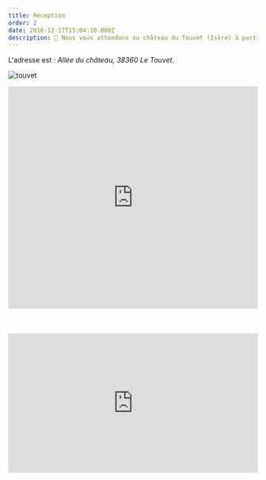 ```yaml
---
title: Réception
order: 2
date: 2016-12-17T15:04:10.000Z
description: 🏰 Nous vous attendons au château du Touvet (Isère) à partir de 18h
---
```

L'adresse est : _Allée du château, 38360 Le Touvet_.

![touvet](/img/tou.jpg "chateau du touvet")

<div style="width:100%;height:500px;position:relative;">
<iframe src="https://www.google.com/maps/embed?pb=!1m14!1m8!1m3!1d11213.050544656364!2d5.946554!3d45.363695!3m2!1i1024!2i768!4f13.1!3m3!1m2!1s0x0%3A0xc1e5ceb93b4ff3aa!2sCh%C3%A2teau%20du%20Touvet!5e0!3m2!1sen!2sfr!4v1633532703609!5m2!1sen!2sfr" width="100%" height="450" style="border:0;margin:auto" allowfullscreen="" loading="lazy" class="text-center m-auto block"></iframe></div>



<div style="width:100%;height:0;padding-bottom:56%;position:relative;"><iframe src="https://giphy.com/embed/5WZc6CvRuz2SnRxMbk" width="100%" height="100%" style="position:absolute" frameBorder="0" class="giphy-embed" allowFullScreen></iframe></div><p><a href="https://giphy.com/gifs/IcGkqdUmYLFGE"></a></p>